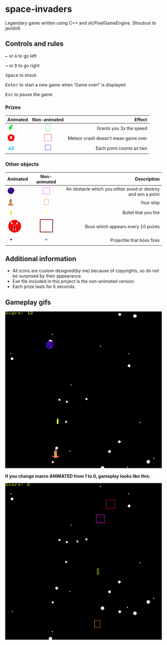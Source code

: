 # space-invaders
Legendary game written using C++ and olcPixelGameEngine. Shoutout to javidx9.
## Controls and rules

<kbd>&leftarrow;</kbd> or <kbd>A</kbd> to go left

<kbd>&rightarrow;</kbd> or <kbd>D</kbd> to go right

<kbd>Space</kbd> to shoot

<kbd>Enter</kbd> to start a new game when 'Game over!' is displayed

<kbd>Esc</kbd> to pause the game

### Prizes
| Animated                               | Non-animated                                   | Effect                                |
| ---------------------------------------|:----------------------------------------------:| -------------------------------------:|
| ![picture](resources/speed10.png)      | ![picture](resources/speed-non-animated.png)   | Grants you 3x the speed               |
| ![picture](resources/strength9.png)    | ![picture](resources/strength-non-animated.png)| Meteor crash doesn't mean game over   |
| ![picture](resources/two5.png)         | ![picture](resources/double-non-animated.png)  | Each point counts as two              |
    

### Other objects
| Animated                               | Non-animated                                 | Description                           |
| ---------------------------------------|:--------------------------------------------:| -------------------------------------:|
| ![picture](resources/meteor12.png)     | ![picture](resources/meteor-non-animated.png)| An obstacle which you either avoid or destroy and win a point              |
| ![picture](resources/spaceship21.png)  | ![picture](resources/ship-non-animated.png)  | Your ship                             |
| ![picture](resources/bullet14.png)     | ![picture](resources/bullet-non-animated.png)| Bullet that you fire                  |
| ![picture](resources/boss4.png)        | ![picture](resources/boss-non-animated.png)  | Boss which appears every 10 points    |
|![picture](resources/circle2.png)       | ![picture](resources/circle.png)             | Projectile that boss fires            |

## Additional information
* All icons are custom designed(by me) because of copyrights, so do not be surprised by their appearance.
* Exe file included in this project is the non-animated version.
* Each prize lasts for 5 seconds.


## Gameplay gifs

![picture](resources/playthrough.gif)

**If you change macro ANIMATED from 1 to 0, gameplay looks like this:**

![picture](resources/playthrough2.gif)


